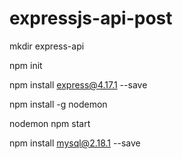 # expressjs-api-post

mkdir express-api

npm init

npm install express@4.17.1 --save

npm install -g nodemon

nodemon npm start

npm install mysql@2.18.1 --save






